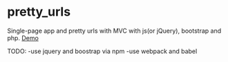 # pretty_urls

Single-page app and pretty urls with MVC with js(or jQuery), bootstrap and php.
[Demo](https://www.codetoshow.com)

TODO:
-use jquery and boostrap via npm
-use webpack and babel
